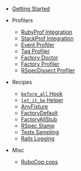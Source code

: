 <!-- markdownlint-disable -->

* [Getting Started](/getting_started.md)

* Profilers
  * [RubyProf Integration](/profilers/ruby_prof.md)
  * [StackProf Integration](/profilers/stack_prof.md)
  * [Event Profiler](/profilers/event_prof.md)
  * [Tag Profiler](/profilers/tag_prof.md)
  * [Factory Doctor](/profilers/factory_doctor.md)
  * [Factory Profiler](/profilers/factory_prof.md)
  * [RSpecDissect Profiler](/profilers/rspec_dissect.md)

* Recipes
  * [`before_all` Hook](/recipes/before_all.md)
  * [`let_it_be` Helper](/recipes/let_it_be.md)
  * [AnyFixture](/recipes/any_fixture.md)
  * [FactoryDefault](/recipes/factory_default.md)
  * [FactoryAllStub](/recipes/factory_all_stub.md)
  * [RSpec Stamp](/recipes/rspec_stamp.md)
  * [Tests Sampling](/recipes/tests_sampling.md)
  * [Rails Logging](/recipes/logging.md)

* Misc
  * [RuboCop cops](/misc/rubocop.md)
